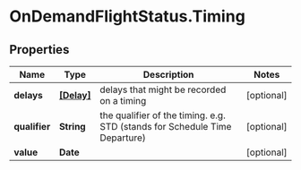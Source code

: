 # OnDemandFlightStatus.Timing

## Properties

Name | Type | Description | Notes
------------ | ------------- | ------------- | -------------
**delays** | [**[Delay]**](Delay.md) | delays that might be recorded on a timing | [optional] 
**qualifier** | **String** | the qualifier of the timing. e.g. STD (stands for Schedule Time Departure) | [optional] 
**value** | **Date** |  | [optional] 


